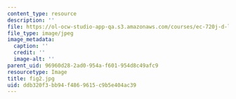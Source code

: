 ```yaml
---
content_type: resource
description: ''
file: https://ol-ocw-studio-app-qa.s3.amazonaws.com/courses/ec-720j-d-lab-ii-design-spring-2010/ddb320f3bb94f4869615c9b5e404ac39_fig2.jpg
file_type: image/jpeg
image_metadata:
  caption: ''
  credit: ''
  image-alt: ''
parent_uid: 96960d28-2ad0-954a-f601-954d8c49afc9
resourcetype: Image
title: fig2.jpg
uid: ddb320f3-bb94-f486-9615-c9b5e404ac39
---
```


